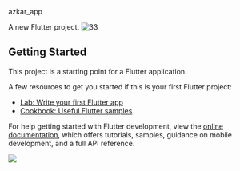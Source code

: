 azkar_app

A new Flutter project.
![33](https://user-images.githubusercontent.com/87999447/226067338-b99fed59-64b8-4575-898b-9071524e05d5.jpeg)

## Getting Started

This project is a starting point for a Flutter application.

A few resources to get you started if this is your first Flutter project:

- [Lab: Write your first Flutter app](https://docs.flutter.dev/get-started/codelab)
- [Cookbook: Useful Flutter samples](https://docs.flutter.dev/cookbook)

For help getting started with Flutter development, view the
[online documentation](https://docs.flutter.dev/), which offers tutorials,
samples, guidance on mobile development, and a full API reference.
 
![](C:/Users/pc/Desktop/1.jpeg)
